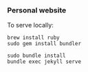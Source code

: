 ### Personal website

To serve locally:

```
brew install ruby
sudo gem install bundler

sudo bundle install
bundle exec jekyll serve
```
